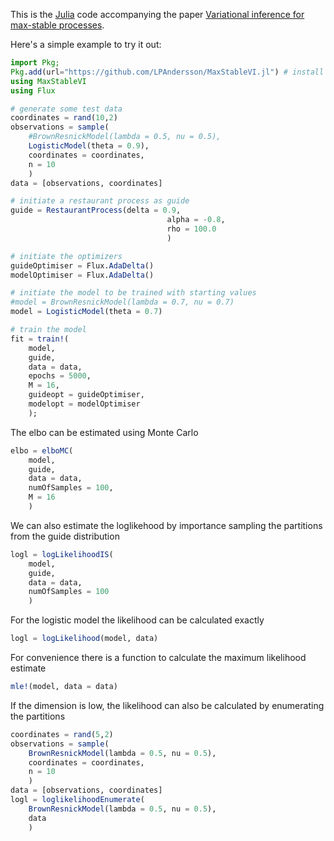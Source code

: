 This is the [Julia](https://julialang.org/downloads/) code accompanying the paper [Variational inference for max-stable processes](https://arxiv.org).

Here's a simple example to try it out:
```julia
import Pkg;
Pkg.add(url="https://github.com/LPAndersson/MaxStableVI.jl") # install this package
using MaxStableVI
using Flux

# generate some test data
coordinates = rand(10,2)
observations = sample(
    #BrownResnickModel(lambda = 0.5, nu = 0.5), 
    LogisticModel(theta = 0.9),
    coordinates = coordinates, 
    n = 10
    )
data = [observations, coordinates]

# initiate a restaurant process as guide
guide = RestaurantProcess(delta = 0.9, 
                                   alpha = -0.8, 
                                   rho = 100.0
                                   )

# initiate the optimizers
guideOptimiser = Flux.AdaDelta()
modelOptimiser = Flux.AdaDelta()

# initiate the model to be trained with starting values
#model = BrownResnickModel(lambda = 0.7, nu = 0.7)
model = LogisticModel(theta = 0.7)

# train the model
fit = train!(
    model,
    guide,
    data = data,
    epochs = 5000, 
    M = 16,
    guideopt = guideOptimiser,
    modelopt = modelOptimiser
    );
```
The elbo can be estimated using Monte Carlo
```julia
elbo = elboMC(
    model, 
    guide, 
    data = data,
    numOfSamples = 100,
    M = 16
    )
```
We can also estimate the loglikehood by importance sampling the partitions from the guide distribution
```julia
logl = logLikelihoodIS(
    model, 
    guide, 
    data = data, 
    numOfSamples = 100
    )
```
For the logistic model the likelihood can be calculated exactly
```julia
logl = logLikelihood(model, data)
```
For convenience there is a function to calculate the maximum likelihood estimate
```julia
mle!(model, data = data)
```
If the dimension is low, the likelihood can also be calculated by enumerating the partitions
```julia
coordinates = rand(5,2)
observations = sample(
    BrownResnickModel(lambda = 0.5, nu = 0.5), 
    coordinates = coordinates, 
    n = 10
    )
data = [observations, coordinates]
logl = loglikelihoodEnumerate(
    BrownResnickModel(lambda = 0.5, nu = 0.5), 
    data
    )
```